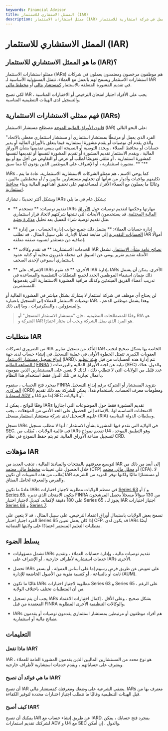 ```yaml
---
keywords: Financial Advisor
title: الممثل الاستشاري للاستثمار (IAR)
description: ممثل استشارات الاستثمار (IAR) هو محترف يعمل في شركة استشارية للاستثمار.
---
```


# الممثل الاستشاري للاستثمار (IAR)
## ما هو الممثل الاستشاري للاستثمار (IAR)؟

ممثلو استشارات الاستثمار (IARs) هم موظفون مرخصون ومعتمدون يعملون في شركات استشارات الاستثمار ويسمح لهم بالعمل مع العملاء. تتمثل المسؤولية الأساسية لـ IAR في تقديم المشورة المتعلقة بالاستثمار [كمستشار مالي](/personal-financial-advisor) أو [مخطط مالي](/financialplanner).

لكي تصبح IAR ، يجب على الأفراد اجتياز امتحان الترخيص أو الاختبارات المناسبة والتسجيل لدى الهيئات التنظيمية المناسبة.

## فهم ممثلي الاستشارات الاستثمارية (IARs)

[قانون الأوراق المالية الموحد](/uniformsecuritiesact) مصطلح مستشار الاستثمار (IAR) على النحو التالي:

"الفرد الذي يعمل أو مرتبطًا بمستشار استثماري أو مستشار استثماري مغطى بالاتحاد والذي يقدم أي توصيات أو يقدم مشورة استثمارية فيما يتعلق بالأوراق المالية أو يدير حسابات أو محافظ العملاء ، ويحدد التوصية أو النصيحة التي ينبغي تقديمها بشأن الأوراق المالية ، ويقدم الاستثمار تقديم المشورة أو تقديم المشورة لنفسها أو تقديمها لنفسها كمشورة استثمارية ، أو تتلقى تعويضًا لطلب أو عرض أو التفاوض من أجل بيع أو بيع مشورة استثمارية ، أو الإشراف على الموظفين الذين يؤدون أيًا مما سبق. ** "**

IARs ، كما يوحي الاسم ، هم ممثلو الشركات الاستشارية الاستثمارية. عادة ما يتم تكليفهم بواجبات وأدوار من شأنها أن تجعلهم مستشارين ماليين و / أو مخططين ماليين ، وغالبًا ما يعملون مع العملاء الأفراد لمساعدتهم على تحقيق أهدافهم المالية وبناء [محافظ استثمارية](/portfolio).

وبشكل أكثر تحديدًا ، تشارك IARs بشكل عام في ما يلي:

- ** تقديم توصيات: ** تستخدم IARs مهارتها وحكمها لتقديم توصيات حول [الأوراق المالية المختلفة](/security). قد يستخدمون الأبحاث التي تنتجها شركتهم لاتخاذ قرار استثماري مثل تقديم توصية شراء للعميل بعد تحليل [مذكرة بحثية](/research_note).

- ** إدارة حسابات العملاء: ** يشمل ذلك جميع جوانب إدارة الحساب ، من إدارة [الحسابات التقديرية](/discretionaryaccount) إلى متابعة قضايا الإدارة. على سبيل المثال ، قد تطلب IAR أموالًا إضافية من مستثمر لتسوية صفقة معلقة.

- ** الخدمات الاستشارية: ** قد تقدم وكالات IAR [نصائح عامة بشأن الاستثمار](/investment-advice). تشمل الأمثلة تقديم تقرير يومي عن السوق في محطة تلفزيون محلية أو كتابة عمود استثماري أسبوعي لإحدى الصحف.

- ** الإشراف على IARs الأخرى: ** قد تقوم IAR بإدارة IARs الأخرى. يمكن أن يشمل ذلك ضمان استيفاء الموظفين الجدد لجميع المتطلبات التنظيمية والمساعدة في تدريب أعضاء الفريق المبتدئين وكذلك مراقبة المشورة الاستثمارية التي يقدمونها للمستثمرين.

لن يحتاج أي موظف في شركة استثمار لا يشارك بشكل مباشر في المشورة المالية أو توصيات الاستثمار للعملاء إلى التسجيل باعتباره IAR. وهذا يشمل موظفي الدعم ، والمسؤولين ، والسكرتيرات ، وما إلى ذلك.

> وفقًا للمصطلحات التنظيمية ، فإن "مستشار الاستثمار المسجل" أو RIA هو الشركة و IAR هو الفرد الذي يمثل الشركة ويجب أن يجتاز اختبارًا.

>

## متطلبات IAR

من الضروري لشركات RIA التأكد من تسجيل تقارير IAR الخاصة بها بشكل صحيح لتجنب العقوبات الكبيرة. تتمثل الخطوة الأولى في عملية التسجيل في إنشاء حساب لدى جهة [إيداع تسجيل مستشار الاستثمار](/investment-adviser-registration-depository-iard) (IARD). تتم إدارة هذه الحسابات من قبل [هيئة تنظيم الصناعة المالية (](/finra) [FINRA](/finra) ) نيابة عن لجنة الأوراق المالية والبورصات (SEC) والدول. هناك عدد قليل من الولايات التي لا تتطلب ذلك ، لذلك لا يتعين على المستشارين الذين يقومون بأعمال تجارية في تلك الدول فقط استخدام هذا النظام.

بمجرد فتح الحساب ، ستقوم FINRA بتزويد المستشار أو الشركة برقم [إيداع التسجيل المركزي](/crd) (CRD) ومعلومات معرف الحساب. باستخدام هذا ، يمكن للشركة بعد ذلك تقديم [استمارة ADV](/form_adv) و U4 إما مع SEC أو الولايات.

وفقًا للوائح ، يمكن لـ IARs تقديم المشورة فقط حول الموضوعات التي اجتازوا الامتحانات المناسبة لها. بالإضافة إلى الحصول على الحد الأدنى من المؤهلات ، يجب عليهم التسجيل لدى شركة [مستشار استثمار مسجل](/ria) (RIA) وسلطات الدولة المناسبة.

تسجل IARs في الولاية التي تقدم فيها المشورة بشأن الاستثمار ؛ أنها لا تتطلب تسجيل SEC. في غالبية الولايات ، يُطلب من IARs تقديم نموذج U4 ، وهو التطبيق الموحد لتسجيل صناعة الأوراق المالية. ثم يتم حفظ النموذج في نظام CRD.

## مؤهلات IAR

لتوسيع معرفتهم بالمنتجات والمبادئ المالية ، تذهب العديد من IAR إلى أبعد من ذلك من خلال الحصول على تعيينات [مخطط مالي معتمد](/cfp) (CFP) أو [محلل مالي معتمد](/cfa) (CFA). لا يُطلب من هذه التعيينات أن تكون IAR أو مستشارًا ماليًا ولكنها توفر المزيد من الشرعية والفرص والمعرفة لحامل الميثاق.

عادةً ما تكون IARs في معظم الولايات مطلوبة لاجتياز اختبارات [Series 63](/series63) و / أو [Series 65](/series65). يتكون الامتحان الذي تديره FINRA من 130 سؤالاً مسجلاً يحصل المرشحون على 180 دقيقة لإكماله. كبديل لاجتياز اختبار Series 65 ، يجوز لـ IAR اجتياز اختبارات [Series 66](/series66) و [Series 7](/series7).

تسمح بعض الولايات باستبدال أوراق اعتماد الترخيص. على سبيل المثال ، قد لا يتعين على الفرد اجتياز اختبار Series 65 إذا كان يحمل تعيين CFP. قد يكون لدى IARs أيضًا متطلبات التعليم المستمر اعتمادًا على ولايتها القضائية.

## يسلط الضوء

- تشمل مسؤوليات IARs تقديم توصيات مالية ، وإدارة حسابات العملاء ، وتقديم خدمات استشارية لأطراف خارجية ، أو الإشراف على IARs الأخرى.

- تحصل IARs على تعويض عن طريق فرض رسوم إما على أساس العمولة ، أو بسعر ثابت أو بالساعة ، أو كنسبة مئوية من الأصول الخاضعة للإدارة (AUM).

- غالبًا ما تكون IARs مطلوبة لاجتياز اختبارات Series 63 و Series 65 ، على الرغم من أن المتطلبات تختلف باختلاف الولاية.

- يجب أن يتم تسجيل IARs بشكل صحيح ، وعلى الأقل ، إكمال اختبارات الاعتماد المعتمدة من قبل FINRA والوكالات التنظيمية الأخرى المطلوبة.

- IARs هم أفراد موظفون أو مرتبطين بمستشار استثماري يقدمون توصيات أو يقدمون نصائح مالية أو استثمارية.

## التعليمات

### ماذا تفعل IAR؟

IAR هو نوع محدد من المستشارين الماليين الذين يقدمون المشورة العامة للعملاء ، ويشرف على حساباتهم ، ويقدم خدمات استشارية لأطراف خارجية.

### ما هي فوائد أن تصبح IAR؟

أن تصبح IAR يضفي الشرعية على وضعك ومعرفتك كمستشار مالي. IARs معترف بها من قبل الهيئات التنظيمية وغالبًا ما تتطلب اجتياز اختبارات محددة لتوفير الكفاءة.

### كيف أصبح IAR؟

يمكنك أن تصبح IAR عن طريق إنشاء حساب مع IARD. بمجرد فتح حسابك ، يمكن لشركتك تقديم استمارات ADV و U4 مع SEC والدول ، إن أمكن.

